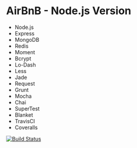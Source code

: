 AirBnB - Node.js Version
========================================

- Node.js
- Express
- MongoDB
- Redis
- Moment
- Bcrypt
- Lo-Dash
- Less
- Jade
- Request
- Grunt
- Mocha
- Chai
- SuperTest
- Blanket
- TravisCI
- Coveralls

[![Build Status](https://travis-ci.org/AimeeKnight/airbnb-js.png?branch=master)](https://travis-ci.org/AimeeKnight/airbnb-js)
